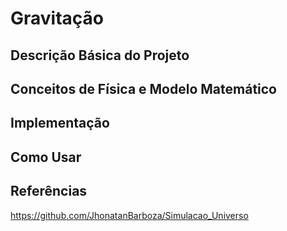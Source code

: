 # Gravitação

## Descrição Básica do Projeto

## Conceitos de Física e Modelo Matemático

## Implementação

## Como Usar

## Referências
https://github.com/JhonatanBarboza/Simulacao_Universo